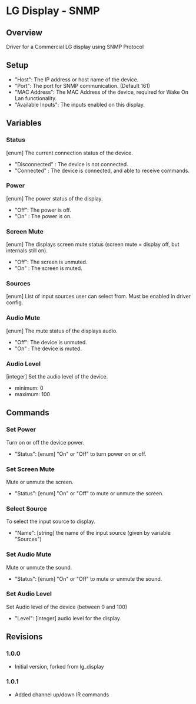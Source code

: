 # LG Display - SNMP


## Overview
Driver for a Commercial LG display using SNMP Protocol


## Setup
- "Host": The IP address or host name of the device.
- "Port": The port for SNMP communication. (Default 161)
- "MAC Address": The MAC Address of the device, required for Wake On Lan functionality.
- "Available Inputs": The inputs enabled on this display.


## Variables

### Status
[enum] The current connection status of the device.
- "Disconnected" : The device is not connected.
- "Connected" : The device is connected, and able to receive commands.

### Power
[enum] The power status of the display.
- "Off": The power is off.
- "On" : The power is on.

### Screen Mute
[enum] The displays screen mute status (screen mute = display off, but internals still on).
- "Off": The screen is unmuted.
- "On" : The screen is muted.

### Sources
[enum] List of input sources user can select from. Must be enabled in driver config.

### Audio Mute
[enum] The mute status of the displays audio.
- "Off": The device is unmuted.
- "On" : The device is muted.

### Audio Level
[integer] Set the audio level of the device.
- minimum: 0
- maximum: 100


## Commands

### Set Power
Turn on or off the device power.
- "Status": [enum] "On" or "Off" to turn power on or off.

### Set Screen Mute
Mute or unmute the screen.
- "Status": [enum] "On" or "Off" to mute or unmute the screen.

### Select Source
To select the input source to display.
- "Name": [string] the name of the input source (given by variable "Sources")

### Set Audio Mute
Mute or unmute the sound.
- "Status": [enum] "On" or "Off" to mute or unmute the sound.

### Set Audio Level
Set Audio level of the device (between 0 and 100)
- "Level": [integer] audio level for the display.


## Revisions

### 1.0.0
- Initial version, forked from lg_display

### 1.0.1
- Added channel up/down IR commands
